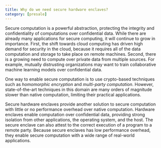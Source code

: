 ```yaml
---
title: Why do we need secure hardware enclaves?
category: [presale]
---
```


Secure computation is a powerful abstraction, protecting the integrity and
confidentiality of computations over confidential data. While there are already
many applications for secure computing, it will continue to grow in importance.
First, the shift towards cloud computing has driven high demand for security in
the cloud, because it requires all of the data computation and storage to take
place on remote machines. Second, there is a growing need to compute over
private data from multiple sources. For example, mutually distrusting
organizations may want to train collaborative machine learning models over
confidential data.

One way to enable secure computation is to use crypto-based techniques such as
*homomorphic encryption* and *multi-party computation*. However, state-of-the-art
techniques in this domain are many orders of magnitude slower than native
computation, limiting their practical applications.

Secure hardware enclaves provide another solution to secure computation with
little or no performance overhead over native computation. Hardware enclaves
enable computation over confidential data, providing strong isolation from
other applications, the operating system, and the host. The secure enclave can
also attest to the correct execution of a program to a remote party. Because
secure enclaves has low performance overhead, they enable secure computation
with a wide range of real-world applications.
